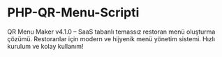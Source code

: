 # PHP-QR-Menu-Scripti
QR Menu Maker v4.1.0 – SaaS tabanlı temassız restoran menü oluşturma çözümü. Restoranlar için modern ve hijyenik menü yönetim sistemi. Hızlı kurulum ve kolay kullanım!
